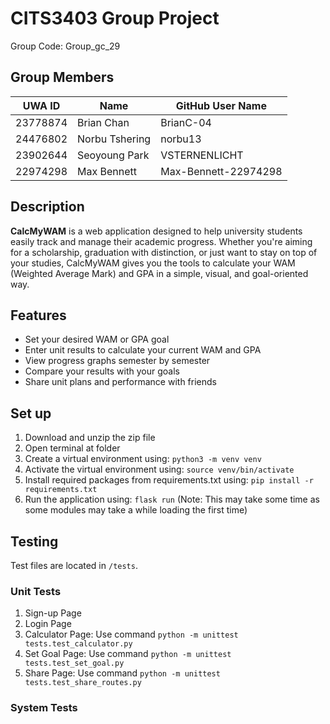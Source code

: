 # CITS3403 Group Project
Group Code: Group_gc_29

## Group Members
| UWA ID |     Name     |  GitHub User Name  |
|--------|--------------|--------------------|
|23778874|Brian Chan    |BrianC-04           |
|24476802|Norbu Tshering|norbu13             |
|23902644|Seoyoung Park |VSTERNENLICHT       |
|22974298|Max Bennett   |Max-Bennett-22974298|

## Description 
**CalcMyWAM** is a web application designed to help university students easily track and manage their academic progress. Whether you're aiming for a scholarship, graduation with distinction, or just want to stay on top of your studies, CalcMyWAM gives you the tools to calculate your WAM (Weighted Average Mark) and GPA in a simple, visual, and goal-oriented way.

## Features
- Set your desired WAM or GPA goal  
- Enter unit results to calculate your current WAM and GPA  
- View progress graphs semester by semester  
- Compare your results with your goals  
- Share unit plans and performance with friends

## Set up
1. Download and unzip the zip file
2. Open terminal at folder
3. Create a virtual environment using: `python3 -m venv venv`
4. Activate the virtual environment using: `source venv/bin/activate`
5. Install required packages from requirements.txt using: `pip install -r requirements.txt`
6. Run the application using: `flask run` (Note: This may take some time as some modules may take a while loading the first time)

## Testing
Test files are located in `/tests`.

### Unit Tests
1. Sign-up Page
2. Login Page
3. Calculator Page: Use command `python -m unittest tests.test_calculator.py`
4. Set Goal Page: Use command `python -m unittest tests.test_set_goal.py`
5. Share Page: Use command `python -m unittest tests.test_share_routes.py`

### System Tests
